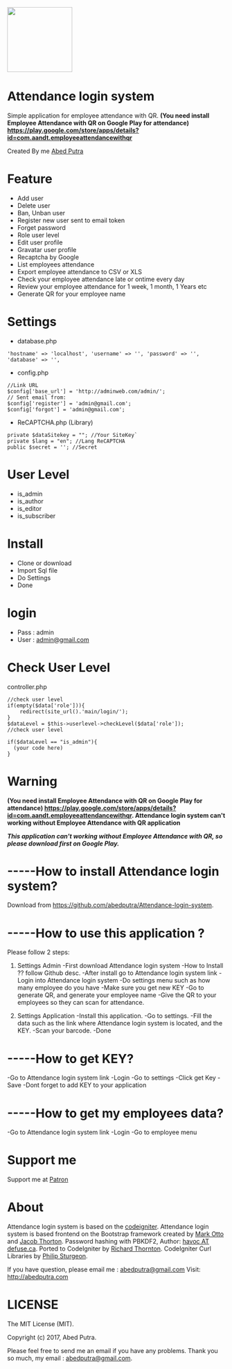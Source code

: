 <img src="https://user-images.githubusercontent.com/11581453/33417023-8a7c889a-d5da-11e7-9fba-4ec8a925e7e0.png" width="150">

# Attendance login system
Simple application for employee attendance with QR. <b>(You need install Employee Attendance with QR on Google Play for attendance) https://play.google.com/store/apps/details?id=com.aandt.employeeattendancewithqr </b>

Created By me [Abed Putra](http://abedputra.com)

# Feature
- Add user
- Delete user
- Ban, Unban user
- Register new user sent to email token
- Forget password
- Role user level
- Edit user profile
- Gravatar user profile
- Recaptcha by Google
- List employees attendance
- Export employee attendance to CSV or XLS
- Check your employee attendance late or ontime every day
- Review your employee attendance for 1 week, 1 month, 1 Years etc
- Generate QR for your employee name

# Settings
- database.php
```
'hostname' => 'localhost', 'username' => '', 'password' => '', 'database' => '',
```

- config.php
```
//Link URL
$config['base_url'] = 'http://adminweb.com/admin/';
// Sent email from:
$config['register'] = 'admin@gmail.com';
$config['forgot'] = 'admin@gmail.com';
```

- ReCAPTCHA.php (Library)<br>
```
private $dataSitekey = ""; //Your SiteKey`
private $lang = "en"; //Lang ReCAPTCHA
public $secret = ''; //Secret
```

# User Level
- is_admin
- is_author
- is_editor
- is_subscriber

# Install
- Clone or download
- Import Sql file
- Do Settings
- Done

# login
- Pass : admin
- User : admin@gmail.com

# Check User Level
controller.php
```
//check user level
if(empty($data['role'])){
    redirect(site_url().'main/login/');
}
$dataLevel = $this->userlevel->checkLevel($data['role']);
//check user level

if($dataLevel == "is_admin"){
  (your code here)
}
```
# Warning
<b>(You need install Employee Attendance with QR on Google Play for attendance) https://play.google.com/store/apps/details?id=com.aandt.employeeattendancewithqr. Attendance login system can't working without Employee Attendance with QR application</b>



***This application can't working without Employee Attendance with QR, so please download first on Google Play.***

# -----How to install Attendance login system?
Download from https://github.com/abedputra/Attendance-login-system.

# -----How to use this application ?
Please follow 2 steps:
1. Settings Admin
-First download Attendance login system
-How to Install ?? follow Github desc.
-After install go to Attendance login system link
-Login into Attendance login system
-Do settings menu such as how many employee do you have
-Make sure you get new KEY
-Go to generate QR, and generate your employee name
-Give the QR to your employees so they can scan for attendance.

2. Settings Application
-Install this application.
-Go to settings.
-Fill the data such as the link where Attendance login system is located, and the KEY.
-Scan your barcode.
-Done

# -----How to get KEY?
-Go to Attendance login system link
-Login
-Go to settings
-Click get Key
-Save
-Dont forget to add KEY to your application

# -----How to get my employees data?
-Go to Attendance login system link
-Login
-Go to employee menu

# Support me
Support me at <a href="https://www.patreon.com/abedputra">Patron</a>

# About
Attendance login system is based on the [codeigniter](https://github.com/bcit-ci/CodeIgniter). Attendance login system is based frontend on the Bootstrap framework created by  [Mark Otto](https://twitter.com/mdo) and [Jacob Thorton](https://twitter.com/fat).
Password hashing with PBKDF2, Author: [havoc AT defuse.ca](https://github.com/defuse).
Ported to CodeIgniter by [Richard Thornton](http://twitter.com/RichardThornton). 
CodeIgniter Curl Libraries by [Philip Sturgeon](https://github.com/philsturgeon).

If you have question, please email me : abedputra@gmail.com
Visit: http://abedputra.com

# LICENSE
The MIT License (MIT).

Copyright (c) 2017, Abed Putra. 
 
Please feel free to send me an email if you have any problems. 
Thank you so much, my email : abedputra@gmail.com.
